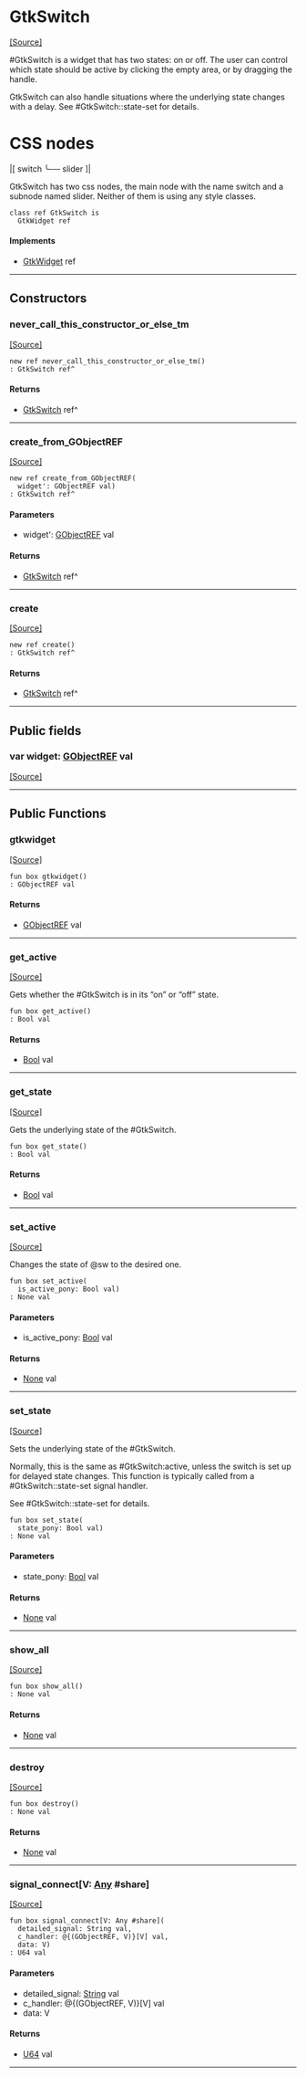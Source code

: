 # GtkSwitch
<span class="source-link">[[Source]](src/gtk3/GtkSwitch.md#L6)</span>

#GtkSwitch is a widget that has two states: on or off. The user can control
which state should be active by clicking the empty area, or by dragging the
handle.

GtkSwitch can also handle situations where the underlying state changes with
a delay. See #GtkSwitch::state-set for details.

# CSS nodes

|[<!-- language="plain" -->
switch
╰── slider
]|

GtkSwitch has two css nodes, the main node with the name switch and a subnode
named slider. Neither of them is using any style classes.


```pony
class ref GtkSwitch is
  GtkWidget ref
```

#### Implements

* [GtkWidget](gtk3-GtkWidget.md) ref

---

## Constructors

### never_call_this_constructor_or_else_tm
<span class="source-link">[[Source]](src/gtk3/GtkSwitch.md#L28)</span>


```pony
new ref never_call_this_constructor_or_else_tm()
: GtkSwitch ref^
```

#### Returns

* [GtkSwitch](gtk3-GtkSwitch.md) ref^

---

### create_from_GObjectREF
<span class="source-link">[[Source]](src/gtk3/GtkSwitch.md#L31)</span>


```pony
new ref create_from_GObjectREF(
  widget': GObjectREF val)
: GtkSwitch ref^
```
#### Parameters

*   widget': [GObjectREF](gtk3-..-gobject-GObjectREF.md) val

#### Returns

* [GtkSwitch](gtk3-GtkSwitch.md) ref^

---

### create
<span class="source-link">[[Source]](src/gtk3/GtkSwitch.md#L35)</span>


```pony
new ref create()
: GtkSwitch ref^
```

#### Returns

* [GtkSwitch](gtk3-GtkSwitch.md) ref^

---

## Public fields

### var widget: [GObjectREF](gtk3-..-gobject-GObjectREF.md) val
<span class="source-link">[[Source]](src/gtk3/GtkSwitch.md#L25)</span>



---

## Public Functions

### gtkwidget
<span class="source-link">[[Source]](src/gtk3/GtkSwitch.md#L27)</span>


```pony
fun box gtkwidget()
: GObjectREF val
```

#### Returns

* [GObjectREF](gtk3-..-gobject-GObjectREF.md) val

---

### get_active
<span class="source-link">[[Source]](src/gtk3/GtkSwitch.md#L39)</span>


Gets whether the #GtkSwitch is in its “on” or “off” state.


```pony
fun box get_active()
: Bool val
```

#### Returns

* [Bool](builtin-Bool.md) val

---

### get_state
<span class="source-link">[[Source]](src/gtk3/GtkSwitch.md#L45)</span>


Gets the underlying state of the #GtkSwitch.


```pony
fun box get_state()
: Bool val
```

#### Returns

* [Bool](builtin-Bool.md) val

---

### set_active
<span class="source-link">[[Source]](src/gtk3/GtkSwitch.md#L51)</span>


Changes the state of @sw to the desired one.


```pony
fun box set_active(
  is_active_pony: Bool val)
: None val
```
#### Parameters

*   is_active_pony: [Bool](builtin-Bool.md) val

#### Returns

* [None](builtin-None.md) val

---

### set_state
<span class="source-link">[[Source]](src/gtk3/GtkSwitch.md#L57)</span>


Sets the underlying state of the #GtkSwitch.

Normally, this is the same as #GtkSwitch:active, unless the switch
is set up for delayed state changes. This function is typically
called from a #GtkSwitch::state-set signal handler.

See #GtkSwitch::state-set for details.


```pony
fun box set_state(
  state_pony: Bool val)
: None val
```
#### Parameters

*   state_pony: [Bool](builtin-Bool.md) val

#### Returns

* [None](builtin-None.md) val

---

### show_all
<span class="source-link">[[Source]](src/gtk3/GtkWidget.md#L4)</span>


```pony
fun box show_all()
: None val
```

#### Returns

* [None](builtin-None.md) val

---

### destroy
<span class="source-link">[[Source]](src/gtk3/GtkWidget.md#L7)</span>


```pony
fun box destroy()
: None val
```

#### Returns

* [None](builtin-None.md) val

---

### signal_connect\[V: [Any](builtin-Any.md) #share\]
<span class="source-link">[[Source]](src/gtk3/GtkWidget.md#L10)</span>


```pony
fun box signal_connect[V: Any #share](
  detailed_signal: String val,
  c_handler: @{(GObjectREF, V)}[V] val,
  data: V)
: U64 val
```
#### Parameters

*   detailed_signal: [String](builtin-String.md) val
*   c_handler: @{(GObjectREF, V)}[V] val
*   data: V

#### Returns

* [U64](builtin-U64.md) val

---

